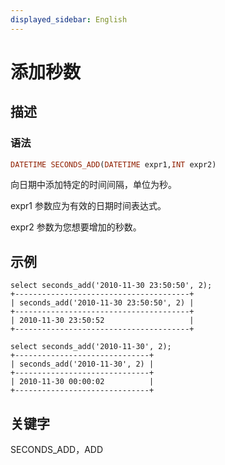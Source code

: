 ```yaml
---
displayed_sidebar: English
---
```


# 添加秒数

## 描述

### 语法

```Haskell
DATETIME SECONDS_ADD(DATETIME expr1,INT expr2)
```

向日期中添加特定的时间间隔，单位为秒。

expr1 参数应为有效的日期时间表达式。

expr2 参数为您想要增加的秒数。

## 示例

```Plain
select seconds_add('2010-11-30 23:50:50', 2);
+---------------------------------------+
| seconds_add('2010-11-30 23:50:50', 2) |
+---------------------------------------+
| 2010-11-30 23:50:52                   |
+---------------------------------------+

select seconds_add('2010-11-30', 2);
+------------------------------+
| seconds_add('2010-11-30', 2) |
+------------------------------+
| 2010-11-30 00:00:02          |
+------------------------------+
```

## 关键字

SECONDS_ADD，ADD
